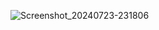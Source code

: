 ![Screenshot_20240723-231806](https://github.com/user-attachments/assets/14f5f669-0bbc-4438-bf58-cf11bdb46bd6)
